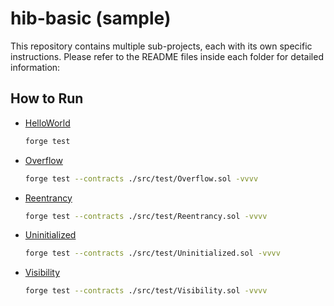 # hib-basic (sample)

This repository contains multiple sub-projects, each with its own specific instructions. Please refer to the README files inside each folder for detailed information:

 ## How to Run

- [HelloWorld](helloworld/hello_foundry/README.md)
  ```sh
  forge test
  ```
- [Overflow](overflow/README.md)
    ```sh
    forge test --contracts ./src/test/Overflow.sol -vvvv
    ```
- [Reentrancy](reentrancy/re-entrancy.md)
    ```sh
    forge test --contracts ./src/test/Reentrancy.sol -vvvv
    ```
- [Uninitialized](unInitialized/README.md)
    ```sh
    forge test --contracts ./src/test/Uninitialized.sol -vvvv
    ```
- [Visibility](Visibility/README.md)
    ```sh
    forge test --contracts ./src/test/Visibility.sol -vvvv
    ```

